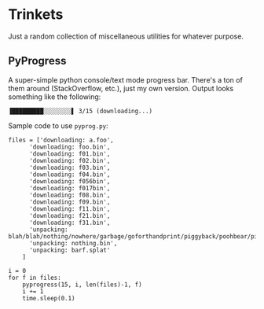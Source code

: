 # Trinkets
Just a random collection of miscellaneous utilities for whatever purpose.

## PyProgress
A super-simple python console/text mode progress bar.  There's a ton of them
around (StackOverflow, etc.), just my own version.  Output looks something like
the following:
```
▐█████████░░░░░░░░▌ 3/15 (downloading...)
```

Sample code to use `pyprog.py`:
```
files = ['downloading: a.foo',
      'downloading: foo.bin',
      'downloading: f01.bin',
      'downloading: f02.bin',
      'downloading: f03.bin',
      'downloading: f04.bin',
      'downloading: f056bin',
      'downloading: f017bin',
      'downloading: f08.bin',
      'downloading: f09.bin',
      'downloading: f11.bin',
      'downloading: f21.bin',
      'downloading: f31.bin',
      'unpacking: blah/blah/nothing/nowhere/garbage/goforthandprint/piggyback/poohbear/piglet/somethingbig.bin',
      'unpacking: nothing.bin',
      'unpacking: barf.splat'
    ]

i = 0
for f in files:
    pyprogress(15, i, len(files)-1, f)
    i += 1
    time.sleep(0.1)
```
